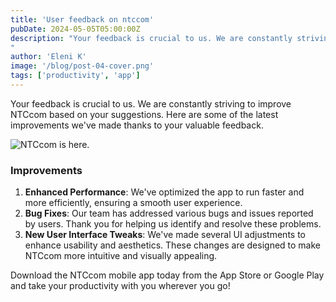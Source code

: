 ```yaml
---
title: 'User feedback on ntccom'
pubDate: 2024-05-05T05:00:00Z
description: "Your feedback is crucial to us. We are constantly striving to improve NTCcom based on your suggestions. Here are some of the latest improvements.
"
author: 'Eleni K'
image: '/blog/post-04-cover.png'
tags: ['productivity', 'app']
---
```


Your feedback is crucial to us. We are constantly striving to improve NTCcom based on your suggestions. Here are some of the latest improvements we've made thanks to your valuable feedback.

![NTCcom is here.](/blog/post-01.png)

### Improvements

1. **Enhanced Performance**: We've optimized the app to run faster and more efficiently, ensuring a smooth user experience.
2. **Bug Fixes**: Our team has addressed various bugs and issues reported by users. Thank you for helping us identify and resolve these problems.
3. **New User Interface Tweaks**: We've made several UI adjustments to enhance usability and aesthetics. These changes are designed to make NTCcom more intuitive and visually appealing.

Download the NTCcom mobile app today from the App Store or Google Play and take your productivity with you wherever you go!
